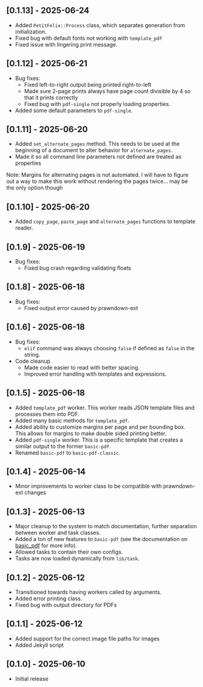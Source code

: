 ## [0.1.13] - 2025-06-24

- Added ``PetitFelix::Process`` class, which separates generation from initialization.
- Fixed bug with default fonts not working with ``template_pdf``
- Fixed issue with lingering print message.

## [0.1.12] - 2025-06-21

- Bug fixes:
	- Fixed left-to-right output being printed right-to-left
	- Made sure 2-page prints always have page count divisible by 4 so that it prints correctly
	- Fixed bug with ``pdf-single`` not properly loading properties.
- Added some default parameters to ``pdf-single``.

## [0.1.11] - 2025-06-20

- Added ``set_alternate_pages`` method. This needs to be used at the beginning of a document to alter behavior for ``alternate_pages``.
- Made it so all command line parameters not defined are treated as properties

Note: Margins for alternating pages is not automated. I will have to figure out a way to make this work without rendering the pages twice... may be the only option though

## [0.1.10] - 2025-06-20

- Added ``copy_page``, ``paste_page`` and ``alternate_pages`` functions to template reader.

## [0.1.9] - 2025-06-19

- Bug fixes:
  - Fixed bug crash regarding validating floats 

## [0.1.8] - 2025-06-18

- Bug fixes:
	- Fixed output error caused by prawndown-ext

## [0.1.6] - 2025-06-18

- Bug fixes:
  - ``elif`` command was always choosing ``false`` if defined as ``false`` in the string.
- Code cleanup
	- Made code easier to read with better spacing.
	- Improved error handling with templates and expressions.

## [0.1.5] - 2025-06-18

- Added ``template_pdf`` worker. This worker reads JSON template files and processes them into PDF.
- Added many basic methods for ``template_pdf``.
- Added ability to customize margins per page and per bounding box. This allows for margins to make double sided printing better.
- Added ``pdf-single`` worker. This is a specific template that creates a similar output to the former ``basic-pdf``.
- Renamed ``basic-pdf`` to ``basic-pdf-classic``.

## [0.1.4] - 2025-06-14

- Minor improvements to worker class to be compatible with prawndown-ext changes

## [0.1.3] - 2025-06-13

- Major cleanup to the system to match documentation, further separation between worker and task classes.
- Added a ton of new features to ``basic-pdf`` (see the documentation on [basic_pdf](/docs/workers/basic_pdf.md) for more info).
- Allowed tasks to contain their own configs.
- Tasks are now loaded dynamically from ``lib/task``.

## [0.1.2] - 2025-06-12

- Transitioned towards having workers called by arguments.
- Added error printing class.
- Fixed bug with output directory for PDFs

## [0.1.1] - 2025-06-12

- Added support for the correct image file paths for images
- Added Jekyll script

## [0.1.0] - 2025-06-10

- Initial release
